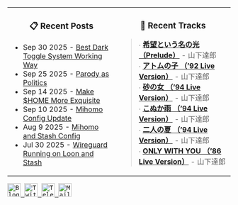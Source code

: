 <div align="center">
  <table>
    <tr>
      <td>
        <div align="center">
          <h3>📋 Recent Posts</h3>
        </div>
        <div align="left">
        
<!-- feed start -->
- Sep 30 2025 - [Best Dark Toggle System Working Way](https://gholts.top/posts/best-dark-toggle-system/)
- Sep 25 2025 - [Parody as Politics](https://gholts.top/posts/parody-as-politics/)
- Sep 14 2025 - [Make $HOME More Exquisite](https://gholts.top/posts/home-dir-organization/)
- Sep 10 2025 - [Mihomo Config Update](https://gholts.top/posts/yaml-update/)
- Aug 9 2025 - [Mihomo and Stash Config](https://gholts.top/posts/yaml/)
- Jul 30 2025 - [Wireguard Running on Loon and Stash](https://gholts.top/posts/wireguard/)
<!-- feed end -->
        
</div>
      </td>
      <td>
        <div align="center">
          <h3>🎵 Recent Tracks</h3>
        </div>
        <div align="left">
        
<!--START_LASTFM_RECENT:{"rows": 6}-->
> ∙ **[希望という名の光 （Prelude）](https://www.last.fm/music/%E5%B1%B1%E4%B8%8B%E9%81%94%E9%83%8E/_/%E5%B8%8C%E6%9C%9B%E3%81%A8%E3%81%84%E3%81%86%E5%90%8D%E3%81%AE%E5%85%89+%EF%BC%88Prelude%EF%BC%89)** - 山下達郎<br/>
> ∙ **[アトムの子 （’92 Live Version）](https://www.last.fm/music/%E5%B1%B1%E4%B8%8B%E9%81%94%E9%83%8E/_/%E3%82%A2%E3%83%88%E3%83%A0%E3%81%AE%E5%AD%90+%EF%BC%88%E2%80%9992+Live+Version%EF%BC%89)** - 山下達郎<br/>
> ∙ **[砂の女 （’94 Live Version）](https://www.last.fm/music/%E5%B1%B1%E4%B8%8B%E9%81%94%E9%83%8E/_/%E7%A0%82%E3%81%AE%E5%A5%B3+%EF%BC%88%E2%80%9994+Live+Version%EF%BC%89)** - 山下達郎<br/>
> ∙ **[こぬか雨 （’94 Live Version）](https://www.last.fm/music/%E5%B1%B1%E4%B8%8B%E9%81%94%E9%83%8E/_/%E3%81%93%E3%81%AC%E3%81%8B%E9%9B%A8+%EF%BC%88%E2%80%9994+Live+Version%EF%BC%89)** - 山下達郎<br/>
> ∙ **[二人の夏 （’94 Live Version）](https://www.last.fm/music/%E5%B1%B1%E4%B8%8B%E9%81%94%E9%83%8E/_/%E4%BA%8C%E4%BA%BA%E3%81%AE%E5%A4%8F+%EF%BC%88%E2%80%9994+Live+Version%EF%BC%89)** - 山下達郎<br/>
> ∙ **[ONLY WITH YOU （’86 Live Version）](https://www.last.fm/music/%E5%B1%B1%E4%B8%8B%E9%81%94%E9%83%8E/_/ONLY+WITH+YOU+%EF%BC%88%E2%80%9986+Live+Version%EF%BC%89)** - 山下達郎<br/>
<!--END_LASTFM_RECENT-->
        
</div>
      </td>
    </tr>
  </table>
</div>

<div align="left">
  <kbd>
    <a href="https://gholts.top/">
      <img
        src="https://img.shields.io/badge/Blog-black?logo=astro&logoColor=white&style=flat"
        alt="Blog"
        height="30"
      />
    </a>
  </kbd>
  <kbd>
    <a href="https://x.com/GhostMxv/">
      <img
        src="https://img.shields.io/badge/Twitter-black?logo=x&logoColor=white&style=flat"
        alt="Twitter"
        height="30"
      />
    </a>
  </kbd>
  <kbd>
    <a href="https://t.me/Gholts0c/">
      <img
        src="https://img.shields.io/badge/Telegram-blue?logo=telegram&logoColor=white&style=flat"
        alt="Telegram"
        height="30"
      />
    </a>
  </kbd>
  <kbd>
    <a href="mailto:gholts0@icloud.com">
      <img
        src="https://img.shields.io/badge/Mail-red?logo=gmail&logoColor=white&style=flat"
        alt="Mail"
        height="30"
      />
    </a>
  </kbd>
</div>

